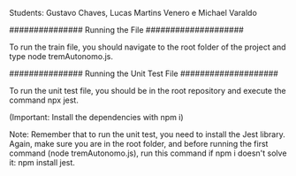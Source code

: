 Students: Gustavo Chaves, Lucas Martins Venero e Michael Varaldo

############### Running the File ####################

To run the train file, you should navigate to the root folder of the project and type node tremAutonomo.js.

############### Running the Unit Test File ####################

To run the unit test file, you should be in the root repository and execute the command npx jest.

(Important: Install the dependencies with npm i)

Note: Remember that to run the unit test, you need to install the Jest library. Again,
make sure you are in the root folder, and before running the first command (node tremAutonomo.js), run this command if npm i doesn't solve it: npm install jest.
